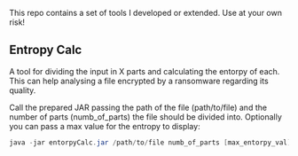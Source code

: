 This repo contains a set of tools I developed or extended.
Use at your own risk!

## Entropy Calc
A tool for dividing the input in X parts and calculating the entorpy of each. 
This can help analysing a file encrypted by a ransomware regarding its quality.

Call the prepared JAR passing the path of the file (path/to/file) and the number of parts (numb_of_parts) the file should be divided into. Optionally you can pass a max value for the entropy to display:

```java
java -jar entorpyCalc.jar /path/to/file numb_of_parts [max_entorpy_val]
